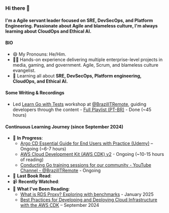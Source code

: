 ### Hi there 👋

#### I'm a Agile servant leader focused on SRE, DevSecOps, and Platform Engineering. Passionate about Agile and blameless culture, I'm always learning about CloudOps and Ethical AI.

#### BIO

- 😄 My Pronouns: He/Him.
- 👨‍🏭 Hands-on experience delivering multiple enterprise-level projects in media, gaming, and government. Agile, Scrum, and blameless culture evangelist.
- 🌱 Learning all about **SRE, DevSecOps, Platform engineering, CloudOps, and Ethical AI.**

#### Some Writing & Recordings

- Led [Learn Go with Tests](https://quii.gitbook.io/learn-go-with-tests) workshop at [@BrazilITRemote](https://brazilitremote.com/), guiding developers through the content - [Full Playlist (PT-BR)](https://www.youtube.com/playlist?list=PLdNLJT04XfQ5OQjhQZrjSe9oJlg7Yi0v6) - Done (~45 hours)

#### Continuous Learning Journey (since September 2024)

- 🎯 **In Progress**:
  - [Argo CD Essential Guide for End Users with Practice (Udemy)](https://www.udemy.com/course/argo-cd-essential-guide-for-end-users-with-practice/) – Ongoing (~6-7 hours)
  - [AWS Cloud Development Kit (AWS CDK) v2](https://docs.aws.amazon.com/cdk/v2/guide) - Ongoing (~10-15 hours of reading)
  - [Conducting Go training sessions for our community - YouTube Channel - @BrazilITRemote](https://www.youtube.com/@BrazilITRemote/streams) - Ongoing
- 📖 **Last Book Read**: 
- 📹 **Recently Watched**: 
- 📰 **What I've Been Reading**:
  - [What is RDS Proxy? Exploring with benchmarks](https://blog.sequin.io/rds-proxy/) - January 2025
  - [Best Practices for Developing and Deploying Cloud Infrastructure with the AWS CDK](https://docs.aws.amazon.com/cdk/v2/guide/best-practices.html) – September 2024

